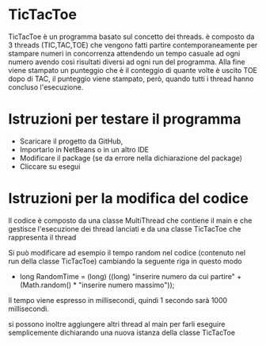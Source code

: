# TicTacToe

TicTacToe è un programma basato sul concetto dei threads.
è composto da 3 threads (TIC,TAC,TOE) che vengono fatti partire contemporaneamente per stampare numeri in concorrenza attendendo un tempo casuale ad ogni numero avendo cosi risultati diversi ad ogni run del programma.
Alla fine viene stampato un punteggio che è il conteggio di quante volte è uscito TOE dopo di TAC, il punteggio viene stampato, però, quando tutti i thread hanno concluso l'esecuzione.

# Istruzioni per testare il programma
 - Scaricare il progetto da GitHub,
 - Importarlo in NetBeans o in un altro IDE 
 - Modificare il package (se da errore nella dichiarazione del package)
 - Cliccare su esegui
 
# Istruzioni per la modifica del codice

Il codice è composto da una classe MultiThread che contiene il main e che gestisce l'esecuzione dei thread lanciati e da una classe TicTacToe che rappresenta il thread

Si può modificare ad esempio il tempo random nel codice (contenuto nel run della classe TicTacToe) cambiando la seguente riga in questo modo

- long  RandomTime = (long) ((long) "inserire numero da cui partire" + (Math.random() * "inserire numero massimo")); 

Il tempo viene espresso in millisecondi, quindi 1 secondo sarà 1000 millisecondi.

si possono inoltre aggiungere altri thread al main per farli eseguire semplicemente dichiarando una nuova istanza della classe TicTacToe
